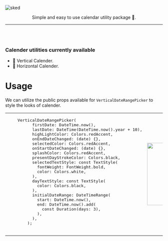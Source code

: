 ![sked](https://raw.githubusercontent.com/Arkroot-Innovations/kalender/main/images/sked.png)

<p align="center">Simple and easy to use calendar utility package 🌈. </p>

---

<br><br>

### Calender utilities currently available

- 🚧 Vertical Calender.
- 🚧 Horizontal Calender.

# Usage

We can utilize the public props available for `VerticalDateRangePicker` to style the looks of calender.

<table border="0">
 <tr>
    <td><pre>
    VerticalDateRangePicker(
          firstDate: DateTime.now(),
          lastDate: DateTime(DateTime.now().year + 10),
          highLightColor: Colors.redAccent,
          onEndDateChanged: (date) {},
          selectedColor: Colors.redAccent,
          onStartDateChanged: (date) {},
          splashColor: Colors.redAccent,
          presentDayStrokeColor: Colors.black,
          selectedTextStyle: const TextStyle(
            fontWeight: FontWeight.bold,
            color: Colors.white,
          ),
          dayTextStyle: const TextStyle(
            color: Colors.black,
          ),
          initialDateRange: DateTimeRange(
            start: DateTime.now(),
            end: DateTime.now().add(
              const Duration(days: 3),
            ),
          ),
        );

</pre>
</td>
    <td><image src="./images/screenshot.png" width="200"></td>
 </tr>
</table>
